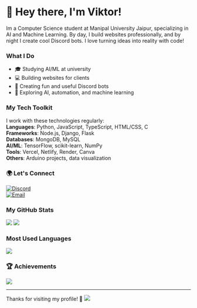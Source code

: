 # 👋 Hey there, I'm Viktor!

Im a Computer Science student at Manipal University Jaipur, specializing in AI and Machine Learning. By day, I build websites professionally, and by night I create cool Discord bots. I love turning ideas into reality with code!

### What I Do
- 🎓 Studying AI/ML at university  
- 💻 Building websites for clients  
- 🤖 Creating fun and useful Discord bots  
- 🚀 Exploring AI, automation, and machine learning  

### My Tech Toolkit
I work with these technologies regularly:  
**Languages**: Python, JavaScript, TypeScript, HTML/CSS, C  
**Frameworks**: Node.js, Django, Flask  
**Databases**: MongoDB, MySQL  
**AI/ML**: TensorFlow, scikit-learn, NumPy  
**Tools**: Vercel, Netlify, Render, Canva  
**Others**: Arduino projects, data visualization  

### 🌍 Let's Connect
[![Discord](https://img.shields.io/badge/Chat_on_Discord-%237289DA.svg?logo=discord&logoColor=white)](https://discord.gg/dr.viktor_)  
[![Email](https://img.shields.io/badge/Email_Me-D14836?logo=gmail&logoColor=white)](mailto:dr.viktor2407@gmail.com)  

### My GitHub Stats
![](https://github-readme-stats.vercel.app/api?username=viktorexe&theme=dark&hide_border=false&include_all_commits=true&count_private=true)
![](https://github-readme-streak-stats.herokuapp.com/?user=viktorexe&theme=dark&hide_border=false)

### Most Used Languages
![](https://github-readme-stats.vercel.app/api/top-langs/?username=viktorexe&theme=dark&hide_border=false&include_all_commits=true&count_private=true&layout=compact)

### 🏆 Achievements
![](https://github-profile-trophy.vercel.app/?username=viktorexe&theme=radical&no-frame=false&no-bg=true&margin-w=4)

---
Thanks for visiting my profile! 👋
[![](https://visitcount.itsvg.in/api?id=viktorexe&icon=0&color=0)](https://visitcount.itsvg.in)
